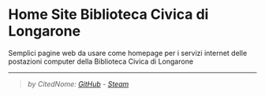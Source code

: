 # Home Site Biblioteca Civica di Longarone

Semplici pagine web da usare come homepage per i servizi internet delle postazioni computer della Biblioteca Civica di Longarone
***
>_by CitedNome: [GitHub](https://github.com/CitedNome) - [Steam](https://steamcommunity.com/profiles/76561198870819840/)_

